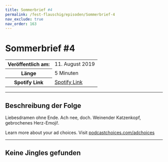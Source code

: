 ```yaml
---
title: Sommerbrief #4
permalink: /fest-flauschig/episoden/Sommerbrief-4
nav_exclude: true
nav_order: 163
---
```


# Sommerbrief #4
<table class="resp-table dcf-table dcf-table-responsive dcf-table-bordered dcf-table-striped dcf-w-100%">
                    <tbody>
                        <tr>
                            <th scope="row">Veröffentlich am:</th>
                            <td data-label="Veröffentlich am:">11. August 2019</td>
                        </tr>
                        <tr>
                            <th scope="row">Länge </th>
                            <td data-label="Länge ">5 Minuten</td>
                        </tr><tr>
                                <th scope="row">Spotify Link</th>
                                <td data-label="Spotify Link"><a href="https://open.spotify.com/episode/5IVWZ1NolH6EWo6gXtEUUA">Spotify Link</a></td>
                            </tr></tbody>
                </table>

***

## Beschreibung der Folge

<div>
Liebesdramen ohne Ende. Ach nee, doch. Weinender Katzenkopf, gebrochenes Herz-Emoji!.<p> </p><p>Learn more about your ad choices. Visit <a href="https://podcastchoices.com/adchoices">podcastchoices.com/adchoices</a></p>  
</div>

***

## Keine Jingles gefunden